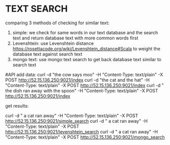 # TEXT SEARCH
comparing 3 methods of checking for similar text:
1. simple: we check for same words in our text database and the search text and return database text with more common words first
2. Levenshtein: use Levenshtein distance https://rosettacode.org/wiki/Levenshtein_distance#Scala to weight the database text against search text
3. mongo text: use mongo text search to get back database text similar to search text


#API
add data:
curl -d "the cow says moo" -H "Content-Type: text/plain" -X POST http://52.15.136.250:9021/index
curl -d "the cat and the hat" -H "Content-Type: text/plain" -X POST http://52.15.136.250:9021/index
curl -d " the dish ran away with the spoon" -H "Content-Type: text/plain"  -X POST http://52.15.136.250:9021/index

get results:

curl -d " a cat ran away" -H "Content-Type: text/plain" -X POST http://52.15.136.250:9021/simple_search
curl -d " a cat ran away" -H "Content-Type: text/plain" -X POST http://52.15.136.250:9021/levenshtein_search
curl -d " a cat ran away" -H "Content-Type: text/plain" -X POST http://52.15.136.250:9021/mongo_search

